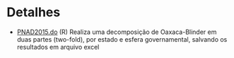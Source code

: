 # Detalhes

- [PNAD2015.do](PNAD2015.do) (R) Realiza uma decomposição de Oaxaca-Blinder em duas partes (two-fold), por estado e esfera governamental, salvando os resultados em arquivo excel
 
